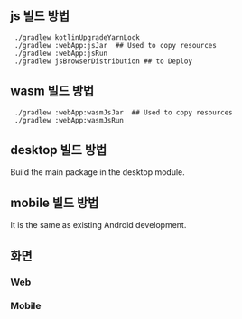 ## js 빌드 방법

```
 ./gradlew kotlinUpgradeYarnLock
 ./gradlew :webApp:jsJar  ## Used to copy resources
 ./gradlew :webApp:jsRun
 ./gradlew jsBrowserDistribution ## to Deploy

```


## wasm 빌드 방법

```
 ./gradlew :webApp:wasmJsJar  ## Used to copy resources
 ./gradlew :webApp:wasmJsRun
```

## desktop 빌드 방법

Build the main package in the desktop module.

## mobile 빌드 방법

It is the same as existing Android development.

## 화면
### Web

### Mobile 
